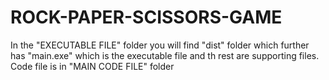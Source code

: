 # ROCK-PAPER-SCISSORS-GAME
In the "EXECUTABLE FILE" folder you will find "dist" folder which further has "main.exe" which is the executable file and th rest are supporting files.
Code file is in "MAIN CODE FILE" folder
